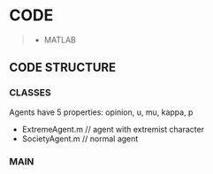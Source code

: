 # CODE

> * MATLAB

## CODE STRUCTURE

### CLASSES
Agents have 5 properties: opinion, u, mu, kappa, p

- ExtremeAgent.m // agent with extremist character
- SocietyAgent.m // normal agent

### MAIN
